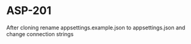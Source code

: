 # ASP-201
After cloning rename appsettings.example.json to appsettings.json and change connection strings
